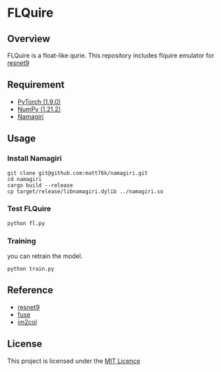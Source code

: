 # FLQuire

## Overview

FLQuire is a float-like qurie. This repository includes flquire emulator for [resnet9](https://github.com/matthias-wright/cifar10-resnet)

## Requirement

* [PyTorch (1.9.0)](https://pytorch.org/)
* [NumPy (1.21.2)](http://www.numpy.org/)
* [Namagiri](https://github.com/matt76k/namagiri)

## Usage

### Install Namagiri

    git clone git@github.com:matt76k/namagiri.git
    cd namagiri
    cargo build --release
    cp target/release/libnamagiri.dylib ../namagiri.so

### Test FLQuire

    python fl.py

### Training

you can retrain the model.

    python train.py

## Reference

* [resnet9](https://github.com/matthias-wright/cifar10-resnet)
* [fuse](https://github.com/pytorch/pytorch/blob/orig/release/1.8/torch/fx/experimental/fuser.py)
* [im2col](https://qiita.com/kuroitu/items/35d7b5a4bde470f69570)
  
## License
This project is licensed under the [MIT Licence](https://choosealicense.com/licenses/mit/)